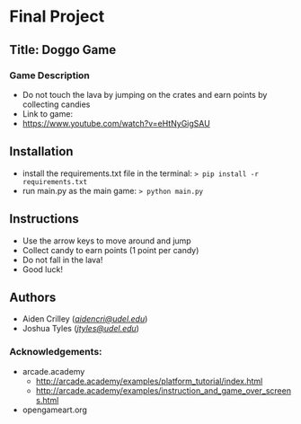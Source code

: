 # Final Project
Title: Doggo Game
-
### Game Description
-  Do not touch the lava by jumping on the crates
 and earn points by collecting candies
 - Link to game:
 - https://www.youtube.com/watch?v=eHtNyGigSAU

## Installation
- install the requirements.txt file in the terminal:
```> pip install -r requirements.txt```
- run main.py as the main game:
```> python main.py```
## Instructions
- Use the arrow keys to move around and jump
- Collect candy to earn points (1 point per candy)
- Do not fall in the lava!
- Good luck!

## Authors
- Aiden Crilley (*aidencri@udel.edu*)
- Joshua Tyles (*jtyles@udel.edu*)

### Acknowledgements:
- arcade.academy
    - http://arcade.academy/examples/platform_tutorial/index.html
    - http://arcade.academy/examples/instruction_and_game_over_screens.html
- opengameart.org